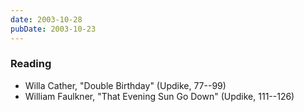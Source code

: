 ```yaml
---
date: 2003-10-28
pubDate: 2003-10-23
---
```


### Reading

* Willa Cather, "Double Birthday" (Updike, 77--99)
* William Faulkner, "That Evening Sun Go Down" (Updike, 111--126)
